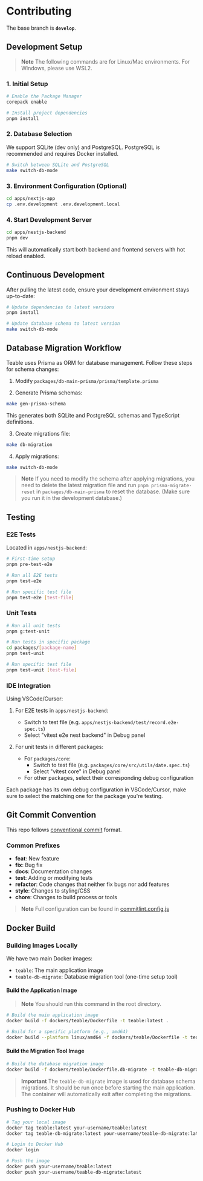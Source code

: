 # Contributing

The base branch is **`develop`**.

## Development Setup

> **Note**
> The following commands are for Linux/Mac environments. For Windows, please use WSL2.

### 1. Initial Setup

```bash
# Enable the Package Manager
corepack enable

# Install project dependencies
pnpm install
```

### 2. Database Selection
We support SQLite (dev only) and PostgreSQL. PostgreSQL is recommended and requires Docker installed.

```bash
# Switch between SQLite and PostgreSQL
make switch-db-mode
```

### 3. Environment Configuration (Optional)
```bash
cd apps/nextjs-app
cp .env.development .env.development.local
```

### 4. Start Development Server
```bash
cd apps/nestjs-backend
pnpm dev
```
This will automatically start both backend and frontend servers with hot reload enabled.

## Continuous Development

After pulling the latest code, ensure your development environment stays up-to-date:

```bash
# Update dependencies to latest versions
pnpm install

# Update database schema to latest version
make switch-db-mode
```

## Database Migration Workflow

Teable uses Prisma as ORM for database management. Follow these steps for schema changes:

1. Modify `packages/db-main-prisma/prisma/template.prisma`

2. Generate Prisma schemas:
```bash
make gen-prisma-schema
```
This generates both SQLite and PostgreSQL schemas and TypeScript definitions.

3. Create migrations file:
```bash
make db-migration
```

4. Apply migrations:
```bash
make switch-db-mode
```

> **Note**
> If you need to modify the schema after applying migrations, you need to delete the latest migration file and run `pnpm prisma-migrate-reset` in `packages/db-main-prisma` to reset the database. (Make sure you run it in the development database.)

## Testing

### E2E Tests
Located in `apps/nestjs-backend`:

```bash
# First-time setup
pnpm pre-test-e2e

# Run all E2E tests
pnpm test-e2e

# Run specific test file
pnpm test-e2e [test-file]
```

### Unit Tests
```bash
# Run all unit tests
pnpm g:test-unit

# Run tests in specific package
cd packages/[package-name]
pnpm test-unit

# Run specific test file
pnpm test-unit [test-file]
```

### IDE Integration
Using VSCode/Cursor:
1. For E2E tests in `apps/nestjs-backend`:
   - Switch to test file (e.g. `apps/nestjs-backend/test/record.e2e-spec.ts`)
   - Select "vitest e2e nest backend" in Debug panel

2. For unit tests in different packages:
   - For `packages/core`: 
     - Switch to test file (e.g. `packages/core/src/utils/date.spec.ts`)
     - Select "vitest core" in Debug panel
   - For other packages, select their corresponding debug configuration

Each package has its own debug configuration in VSCode/Cursor, make sure to select the matching one for the package you're testing.

## Git Commit Convention

This repo follows [conventional commit](https://www.conventionalcommits.org/en/v1.0.0/) format.

### Common Prefixes
- **feat**: New feature
- **fix**: Bug fix
- **docs**: Documentation changes
- **test**: Adding or modifying tests
- **refactor**: Code changes that neither fix bugs nor add features
- **style**: Changes to styling/CSS
- **chore**: Changes to build process or tools

> **Note**
> Full configuration can be found in [commitlint.config.js](https://github.com/teableio/teable/blob/main/commitlint.config.js)

## Docker Build

### Building Images Locally

We have two main Docker images:
- `teable`: The main application image
- `teable-db-migrate`: Database migration tool (one-time setup tool)

#### Build the Application Image
> **Note**
> You should run this command in the root directory.

```bash
# Build the main application image
docker build -f dockers/teable/Dockerfile -t teable:latest .

# Build for a specific platform (e.g., amd64)
docker build --platform linux/amd64 -f dockers/teable/Dockerfile -t teable:latest .
```

#### Build the Migration Tool Image

```bash
# Build the database migration image
docker build -f dockers/teable/Dockerfile.db-migrate -t teable-db-migrate:latest .
```

> **Important**
> The `teable-db-migrate` image is used for database schema migrations. It should be run once before starting the main application. The container will automatically exit after completing the migrations.

### Pushing to Docker Hub

```bash
# Tag your local image
docker tag teable:latest your-username/teable:latest
docker tag teable-db-migrate:latest your-username/teable-db-migrate:latest

# Login to Docker Hub
docker login

# Push the image
docker push your-username/teable:latest
docker push your-username/teable-db-migrate:latest
```
